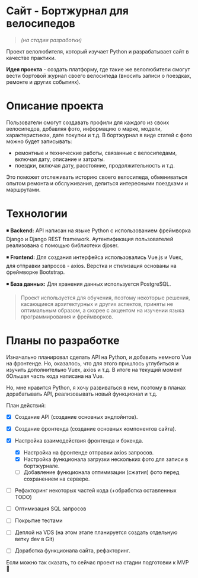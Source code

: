 # Сайт - Бортжурнал для велосипедов 
> _(на стадии разработки)_



Проект велолюбителя, который изучает Python и разрабатывает сайт в качестве практики. 

**Идея проекта** - создать платформу, где такие же велолюбители смогут вести бортовой журнал своего велосипеда (вносить записи о поездках, ремонте и других событиях).

# Описание проекта
Пользователи смогут создавать профили для каждого из своих велосипедов, добавляя фото, информацию о марке, модели, характеристиках, дате покупки и т.д.
В бортжурнал в виде статей с фото можно будет записывать:
- ремонтные и технические работы, связанные с велосипедами, включая дату, описание и затраты. 
- поездки, включая дату, расстояние, продолжительность и т.д.

Это поможет отслеживать историю своего велосипеда, обмениваться опытом ремонта и обслуживания, делиться интересными поездками и маршрутами.


# Технологии
:black_medium_small_square: **Backend:** API написан на языке Python с использованием фреймворка Django и Django REST framework. Аутентификация пользователей реализована с помощью библиотеки djoser.

:black_medium_small_square: **Frontend:** Для создания интерфейса использовались Vue.js и Vuex, для отправки запросов - axios. Верстка и стилизация основаны на фреймворке Bootstrap.

:black_medium_small_square: **База данных:** Для хранения данных используется PostgreSQL.

> Проект используется для обучения, поэтому некоторые решения, касающиеся архитектурных и других аспектов, приняты не оптимальным образом, а скорее с акцентом на изучении языка программирования и фреймворков.


# Планы по разработке

Изначально планировал сделать API на Python, и добавить немного Vue на фронтенде. Но, оказалось, что для этого пришлось углубиться и изучить дополнительно Vuex, axios и т.д. В итоге на текущий момент бОльшая часть кода написана на Vue. 

Но, мне нравится Python, я хочу развиваться в нем, поэтому в планах дорабатывать API, реализовывать новый функционал и т.д.

План действий:
- [x] Создание API (создание основных эндпойнтов).
- [x] Создание фронтенда (создание основных компонентов сайта).
- [x] Настройка взаимодействия фронтенда и бэкенда.
   - [x] Настройка на фронтенде отправки axios запросов.
   - [x] Настройка функционала загрузки нескольких фото для записи в бортжурнале.
   - [ ] Добавление функционала оптимизации (сжатия) фото перед сохранением на сервере.
- [ ] Рефакторинг некоторых частей кода (+обработка оставленных TODO)
- [ ] Оптимизация SQL запросов
- [ ] Покрытие тестами
- [ ] Деплой на VDS (на этом этапе планируется создать отдельную ветку dev в Git)
- [ ] Доработка функционала сайта, рефакторинг.


Если можно так сказать, то сейчас проект на стадии подготовки к MVP :slightly_smiling_face:

